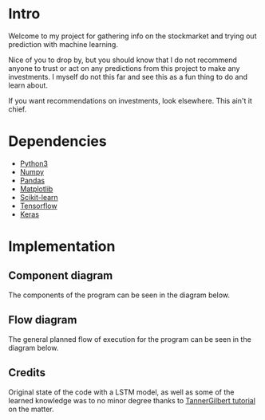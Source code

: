 # Intro
Welcome to my project for gathering info on the stockmarket and trying out
prediction with machine learning.

Nice of you to drop by, but you should know that I do not recommend anyone to
trust or act on any predictions from this project to make any investments. I myself do not
this far and see this as a fun thing to do and learn about.

If you want recommendations on investments, look elsewhere. This ain't it chief.

# Dependencies
- [Python3](https://www.python.org/)
- [Numpy](https://pypi.org/project/numpy/)
- [Pandas](https://pypi.org/project/pandas/)
- [Matplotlib](https://pypi.org/project/matplotlib/)
- [Scikit-learn](https://pypi.org/project/scikit-learn/)
- [Tensorflow](https://pypi.org/project/tensorflow/)
- [Keras](https://pypi.org/project/Keras/)

# Implementation

## Component diagram
The components of the program can be seen in the diagram below.


## Flow diagram
The general planned flow of execution for the program can be seen in the diagram
below.

## Credits
Original state of the code with a LSTM model, as well as some of the learned knowledge was to no minor
degree thanks to [TannerGilbert tutorial](https://github.com/TannerGilbert/Tutorials) on the matter.
